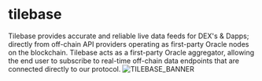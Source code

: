 # tilebase
Tilebase provides accurate and reliable live data feeds for DEX's &amp; Dapps; directly from off-chain API providers operating as first-party Oracle nodes on the blockchain.   Tilebase acts as a first-party Oracle aggregator, allowing the end user to subscribe to real-time off-chain data endpoints that are connected directly to our protocol.
![TILEBASE_BANNER](https://user-images.githubusercontent.com/86126153/127148572-8ccba7da-307c-4742-a398-9a6d4c03094f.png)
